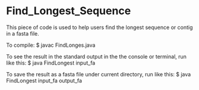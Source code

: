 # Find_Longest_Sequence
This piece of code is used to help users find the longest sequence or contig in a fasta file.

To compile:
    $ javac FindLonges.java

To see the result in the standard output in the the console or terminal, run like this:
	$ java FindLongest input_fa 

To save the result as a fasta file under current directory, run like this:
	$ java FindLongest input_fa output_fa
